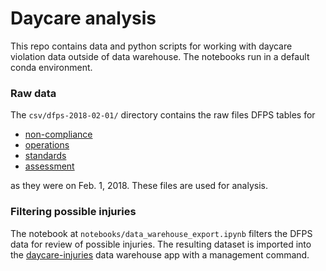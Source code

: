 # Daycare analysis

This repo contains data and python scripts for working with daycare violation data outside of data warehouse. The notebooks run in a default conda environment.

### Raw data

The `csv/dfps-2018-02-01/` directory contains the raw files DFPS tables for
- [non-compliance](https://data.texas.gov/Social-Services/DFPS-CCL-Non-Compliance-Data/tqgd-mf4x)
- [operations](https://data.texas.gov/Social-Services/DFPS-CCL-Daycare-and-Residential-Operations-Data/bc5r-88dy)
- [standards](https://data.texas.gov/Social-Services/DFPS-CCL-Sections-and-Standards-Evaluated-Data/ywgb-2ig8/)
- [assessment](https://data.texas.gov/Social-Services/DFPS-CCL-Inspection-Investigation-Assessment-Data/m5q4-3y3d)

as they were on Feb. 1, 2018. These files are used for analysis.

### Filtering possible injuries

The notebook at `notebooks/data_warehouse_export.ipynb` filters the DFPS data for review of possible injuries. The resulting dataset is imported into the [daycare-injuries](https://github.com/statesman/data-warehouse/tree/master/daycare_injuries) data warehouse app with a management command.
